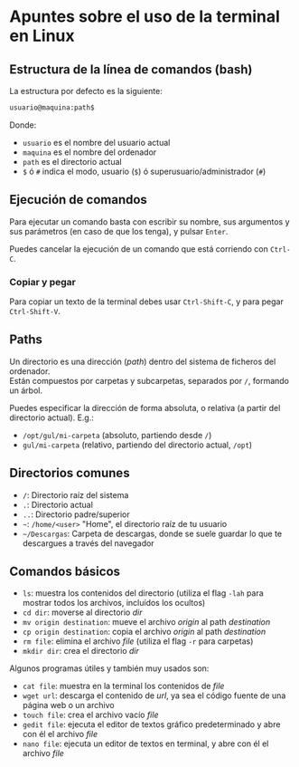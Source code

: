 # Apuntes sobre el uso de la terminal en Linux

## Estructura de la línea de comandos (bash)
La estructura por defecto es la siguiente:
```bash
usuario@maquina:path$ 
```
Donde:
- `usuario` es el nombre del usuario actual
- `maquina` es el nombre del ordenador
- `path` es el directorio actual
- `$` ó `#` indica el modo, usuario (`$`) ó superusuario/administrador (`#`)


## Ejecución de comandos
Para ejecutar un comando basta con escribir su nombre, sus argumentos y sus parámetros (en caso de que los tenga), y pulsar `Enter`.

Puedes cancelar la ejecución de un comando que está corriendo con `Ctrl-C`.


### Copiar y pegar
Para copiar un texto de la terminal debes usar `Ctrl-Shift-C`, y para pegar `Ctrl-Shift-V`.


## Paths
Un directorio es una dirección (_path_) dentro del sistema de ficheros del ordenador.  
Están compuestos por carpetas y subcarpetas, separados por `/`, formando un árbol.  

Puedes especificar la dirección de forma absoluta, o relativa (a partir del directorio actual). E.g.:
- `/opt/gul/mi-carpeta` (absoluto, partiendo desde `/`)
- `gul/mi-carpeta` (relativo, partiendo del directorio actual, `/opt`)


## Directorios comunes
- `/`: Directorio raíz del sistema
- `.`: Directorio actual
- `..`: Directorio padre/superior
- `~`: `/home/<user>` "Home", el directorio raíz de tu usuario
- `~/Descargas`: Carpeta de descargas, donde se suele guardar lo que te descargues a través del navegador


## Comandos básicos
- `ls`: muestra los contenidos del directorio (utiliza el flag `-lah` para mostrar todos los archivos, incluídos los ocultos)
- `cd dir`: moverse al directorio _dir_
- `mv origin destination`: mueve el archivo _origin_ al path _destination_
- `cp origin destination`: copia el archivo _origin_ al path _destination_
- `rm file`: elimina el archivo _file_ (utiliza el flag `-r` para carpetas)
- `mkdir dir`: crea el directorio _dir_

Algunos programas útiles y también muy usados son:
- `cat file`: muestra en la terminal los contenidos de _file_
- `wget url`: descarga el contenido de _url_, ya sea el código fuente de una página web o un archivo
- `touch file`: crea el archivo vacío _file_
- `gedit file`: ejecuta el editor de textos gráfico predeterminado y abre con él el archivo _file_
- `nano file`: ejecuta un editor de textos en terminal, y abre con él el archivo _file_

